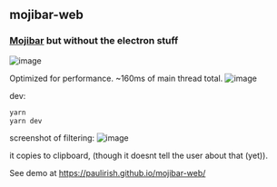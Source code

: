 ## mojibar-web
### [Mojibar](https://github.com/muan/mojibar) but without the electron stuff

![image](https://user-images.githubusercontent.com/39191/67239960-4a4bb480-f405-11e9-9158-cb42c8d84ff0.png)

Optimized for performance. ~160ms of main thread total.
![image](https://user-images.githubusercontent.com/39191/67240462-64d25d80-f406-11e9-94e9-1522d1af1c6a.png)



dev:

```sh
yarn
yarn dev
```

screenshot of filtering:
 ![image](https://user-images.githubusercontent.com/39191/67239949-44ee6a00-f405-11e9-828e-8a0eb49c6b84.png)

 it copies to clipboard, (though it doesnt tell the user about that (yet)).

See demo at https://paulirish.github.io/mojibar-web/
